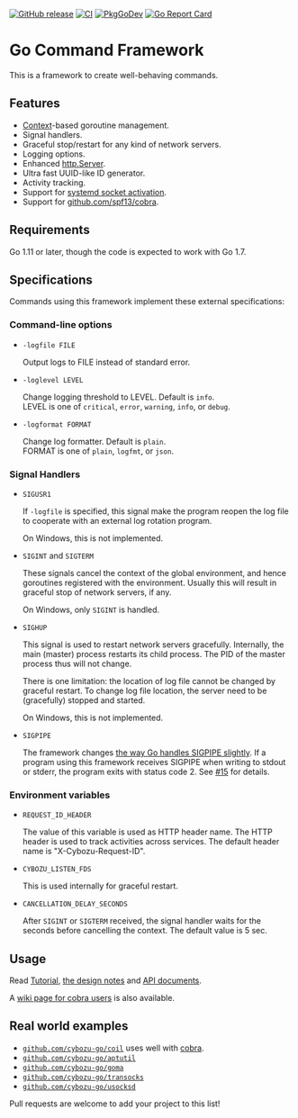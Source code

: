 [![GitHub release](https://img.shields.io/github/release/cybozu-go/well.svg?maxAge=60)][releases]
[![CI](https://github.com/cybozu-go/well/actions/workflows/ci.yaml/badge.svg)](https://github.com/cybozu-go/well/actions/workflows/ci.yaml)
[![PkgGoDev](https://pkg.go.dev/badge/github.com/cybozu-go/well)](https://pkg.go.dev/github.com/cybozu-go/well)
[![Go Report Card](https://goreportcard.com/badge/github.com/cybozu-go/well)](https://goreportcard.com/report/github.com/cybozu-go/well)

Go Command Framework
====================

This is a framework to create well-behaving commands.

Features
--------

* [Context](https://golang.org/pkg/context/)-based goroutine management.
* Signal handlers.
* Graceful stop/restart for any kind of network servers.
* Logging options.
* Enhanced [http.Server](https://golang.org/pkg/net/http/#Server).
* Ultra fast UUID-like ID generator.
* Activity tracking.
* Support for [systemd socket activation](http://0pointer.de/blog/projects/socket-activation.html).
* Support for [github.com/spf13/cobra][cobra].

Requirements
------------

Go 1.11 or later, though the code is expected to work with Go 1.7.

Specifications
--------------

Commands using this framework implement these external specifications:

### Command-line options

* `-logfile FILE`

    Output logs to FILE instead of standard error.

* `-loglevel LEVEL`

    Change logging threshold to LEVEL.  Default is `info`.  
    LEVEL is one of `critical`, `error`, `warning`, `info`, or `debug`.

* `-logformat FORMAT`

    Change log formatter.  Default is `plain`.  
    FORMAT is one of `plain`, `logfmt`, or `json`.

### Signal Handlers

* `SIGUSR1`

    If `-logfile` is specified, this signal make the program reopen
    the log file to cooperate with an external log rotation program.

    On Windows, this is not implemented.

* `SIGINT` and `SIGTERM`

    These signals cancel the context of the global environment,
    and hence goroutines registered with the environment.  Usually
    this will result in graceful stop of network servers, if any.

    On Windows, only `SIGINT` is handled.

* `SIGHUP`

    This signal is used to restart network servers gracefully.
    Internally, the main (master) process restarts its child process.
    The PID of the master process thus will not change.

    There is one limitation: the location of log file cannot be changed
    by graceful restart.  To change log file location, the server need
    to be (gracefully) stopped and started.

    On Windows, this is not implemented.

* `SIGPIPE`

    The framework changes [the way Go handles SIGPIPE slightly](https://golang.org/pkg/os/signal/#hdr-SIGPIPE).
    If a program using this framework receives SIGPIPE when writing to stdout or stderr, the program exits with status code 2.
    See [#15](https://github.com/cybozu-go/well/issues/15) for details.

### Environment variables

* `REQUEST_ID_HEADER`

    The value of this variable is used as HTTP header name.
    The HTTP header is used to track activities across services.
    The default header name is "X-Cybozu-Request-ID".

* `CYBOZU_LISTEN_FDS`

    This is used internally for graceful restart.

* `CANCELLATION_DELAY_SECONDS`

    After `SIGINT` or `SIGTERM` received, the signal handler waits for the seconds before cancelling the context.
    The default value is 5 sec.

Usage
-----

Read [Tutorial][wiki], [the design notes](DESIGN.md) and [API documents](https://pkg.go.dev/github.com/cybozu-go/well).

A [wiki page for cobra users](https://github.com/cybozu-go/well/wiki/Use-with-spf13-cobra) is also available.

Real world examples
-------------------

* [`github.com/cybozu-go/coil`](https://github.com/cybozu-go/coil) uses well with [cobra][].
* [`github.com/cybozu-go/aptutil`](https://github.com/cybozu-go/aptutil)
* [`github.com/cybozu-go/goma`](https://github.com/cybozu-go/goma)
* [`github.com/cybozu-go/transocks`](https://github.com/cybozu-go/transocks)
* [`github.com/cybozu-go/usocksd`](https://github.com/cybozu-go/usocksd)

Pull requests are welcome to add your project to this list!

[releases]: https://github.com/cybozu-go/well/releases
[wiki]: https://github.com/cybozu-go/well/wiki/Tutorial
[cobra]: https://github.com/spf13/cobra
